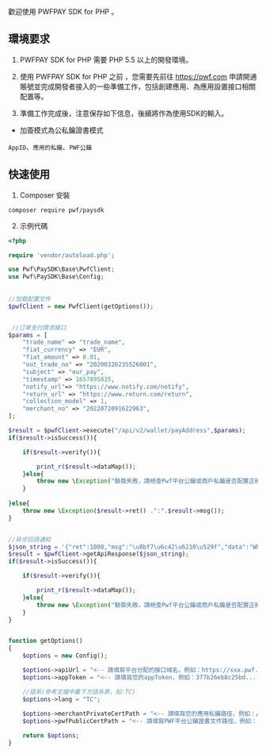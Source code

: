 歡迎使用 PWFPAY SDK for PHP 。

## 環境要求
1. PWFPAY SDK for PHP 需要 PHP 5.5 以上的開發環境。

2. 使用 PWFPAY SDK for  PHP 之前 ，您需要先前往 https://pwf.com 申請開通賬號並完成開發者接入的一些準備工作，包括創建應用、為應用設置接口相關配置等。

3. 準備工作完成後，注意保存如下信息，後續將作為使用SDK的輸入。

* 加簽模式為公私鑰證書模式

`AppID`、`應用的私鑰`、`PWF公鑰`


## 快速使用

1. Composer 安裝
```
composer require pwf/paysdk 
```

2. 示例代碼
```php
<?php

require 'vendor/autoload.php';

use Pwf\PaySDK\Base\PwfClient;
use Pwf\PaySDK\Base\Config;
    
    
//加载配置文件
$pwfClient = new PwfClient(getOptions());


 //订单支付請求接口
$params = [
    "trade_name" => "trade_name",
    "fiat_currency" => "EUR",
    "fiat_amount" => 0.01,
    "out_trade_no" => "20200326235526001",
    "subject" => "eur_pay",
    "timestamp" => 1657895835,
    "notify_url"=> "https://www.notify.com/notify",
    "return_url" => "https://www.return.com/return",
    "collection_model" => 1,
    "merchant_no" => "2022072091622963",
];

$result = $pwfClient->execute("/api/v2/wallet/payAddress",$params);
if($result->isSuccess()){

    if($result->verify()){

        print_r($result->dataMap());
    }else{
        throw new \Exception("驗簽失敗，請檢查Pwf平台公鑰或商戶私鑰是否配置正確。");
    }
    
}else{
    throw new \Exception($result->ret() .":".$result->msg());
}


//异步回调通知
$json_string = '{"ret":1000,"msg":"\u8bf7\u6c42\u6210\u529f","data":"WDlwdnBoSkFDeS96bVdIYjg4WUNaaXVuV3NTQ......."}';
$result = $pwfClient->getApiResponse($json_string);
if($result->isSuccess()){

    if($result->verify()){

        print_r($result->dataMap());
    }else{
        throw new \Exception("驗簽失敗，請檢查Pwf平台公鑰或商戶私鑰是否配置正確。");
    }   
}


function getOptions()
{
    $options = new Config();

    $options->apiUrl = "<-- 請填寫平台分配的接口域名，例如：https://xxx.pwf.com/ -->";
    $options->appToken = "<-- 請填寫您的appToken，例如：377b26eb8c25bd... -->";

    //語系(參考文檔中最下方語系表，如:TC)
    $options->lang = "TC";
    
    $options->merchantPrivateCertPath = "<-- 請填寫您的應用私鑰路徑，例如：/foo/MyPrivateKey.pem -->";
    $options->pwfPublicCertPath = "<-- 請填寫PWF平台公鑰證書文件路徑，例如：/foo/PwfPublicKey.pem -->";

    return $options;
}

```
